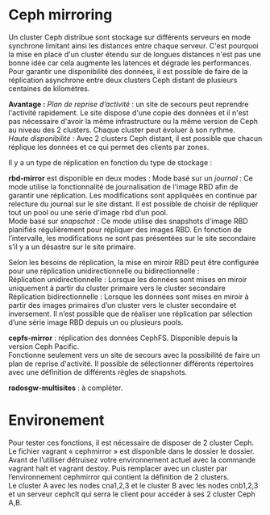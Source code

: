 # Ceph mirroring
Un cluster Ceph distribue sont stockage sur différents serveurs en mode synchrone limitant ainsi les distances entre chaque serveur. C'est pourquoi la mise en place d'un cluster étendu sur de longues distances n'est pas une bonne idée car cela augmente les latences et dégrade les performances.
Pour garantir une disponibilité des données, il est possible de faire de la réplication asynchrone entre deux clusters Ceph distant de plusieurs centaines de kilomètres.  

**Avantage :**
_Plan de reprise d’activité_ : un site de secours peut reprendre l'activité rapidement. Le site dispose d'une copie des données et il n'est pas nécessaire d'avoir la même infrastructure ou la même version de Ceph au niveau des 2 clusters. Chaque cluster peut évoluer à son rythme.  
_Haute disponibilité_ : Avec 2 clusters Ceph distant, il est possible que chacun réplique les données et ce qui permet des clients par zones.  

Il y a un type de réplication en fonction du type de stockage :  

**rbd-mirror** est disponible en deux modes :
Mode basé sur un _journal_ : Ce mode utilise la fonctionnalité de journalisation de l'image RBD afin de garantir une réplication. Les modifications sont appliquées en continue par relecture du journal sur le site distant. Il est possible de choisir de répliquer tout un pool ou une série d’image rbd d’un pool.  
Mode basé sur _snapschot_ : Ce mode utilise des snapshots d'image RBD planifiés régulièrement pour répliquer des images RBD. En fonction de l’intervalle, les modifications ne sont pas présentées sur le site secondaire s’il y a un désastre sur le site primaire.  

Selon les besoins de réplication, la mise en miroir RBD peut être configurée pour une réplication unidirectionnelle ou bidirectionnelle :  
Réplication unidirectionnelle : Lorsque les données sont mises en miroir uniquement à partir du cluster primaire vers le cluster secondaire  
Réplication bidirectionnelle : Lorsque les données sont mises en miroir à partir des images primaires d’un cluster vers le cluster secondaire et inversement. 
Il n’est possible que de réaliser une réplication par sélection d’une série image RBD depuis un ou plusieurs pools.

**cepfs-mirror** : réplication des données CephFS. Disponible depuis la version Ceph Pacific.   
 Fonctionne seulement vers un site de secours avec la possibilité de faire un plan de reprise d'activité. Il possible de sélectionner différents répertoires avec une définition de différents règles de snapshots.

**radosgw-multisites** : à compléter.

# Environement 
Pour tester ces fonctions, il est nécessaire de disposer de 2 cluster Ceph.  
Le fichier vagrant « cephmirror » est disponible dans le dossier le dossier. Avant de l’utiliser détruisez votre environnement actuel avec la commande vagrant halt et vagrant destoy. Puis remplacer avec un cluster par l’environnement cephmirror qui contient la définition de 2 clusters.  
Le cluster A avec les nodes cna1,2,3 et le cluster B avec les nodes cnb1,2,3  et un serveur cephclt  qui serra le client pour accéder à ses 2 cluster Ceph A,B.
